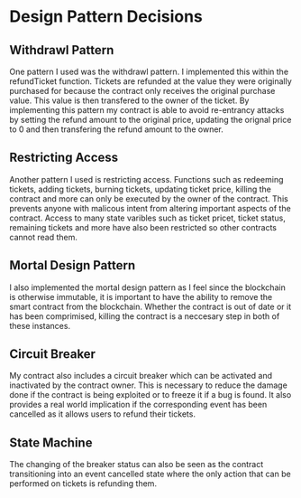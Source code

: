 # Design Pattern Decisions

## Withdrawl Pattern
One pattern I used was the withdrawl pattern. I implemented this within the refundTicket function.
Tickets are refunded at the value they were originally purchased for because the contract only receives the original purchase value.
This value is then transfered to the owner of the ticket.
By implementing this pattern my contract is able to avoid re-entrancy attacks by setting the refund amount to the original price, 
updating the orignal price to 0 and then transfering the refund amount to the owner.

## Restricting Access
Another pattern I used is restricting access. Functions such as redeeming tickets, adding tickets, burning tickets, 
updating ticket price, killing the contract and more can only be executed by the owner of the contract. 
This prevents anyone with malicous intent from altering important aspects of the contract. 
Access to many state varibles such as ticket pricet, ticket status, remaining tickets and more have also been restricted 
so other contracts cannot read them.

## Mortal Design Pattern
I also implemented the mortal design pattern as I feel since the blockchain is otherwise immutable, it is important to have the 
ability to remove the smart contract from the blockchain. Whether the contract is out of date or it has been comprimised, 
killing the contract is a neccesary step in both of these instances. 

## Circuit Breaker
My contract also includes a circuit breaker which can be activated and inactivated by the contract owner. 
This is necessary to reduce the damage done if the contract is being exploited or to freeze it if a bug is found. 
It also provides a real world implication if the corresponding event has been cancelled as it allows users to refund their tickets.

## State Machine
The changing of the breaker status can also be seen as the contract transitioning into an event cancelled state where the only action
that can be performed on tickets is refunding them.
